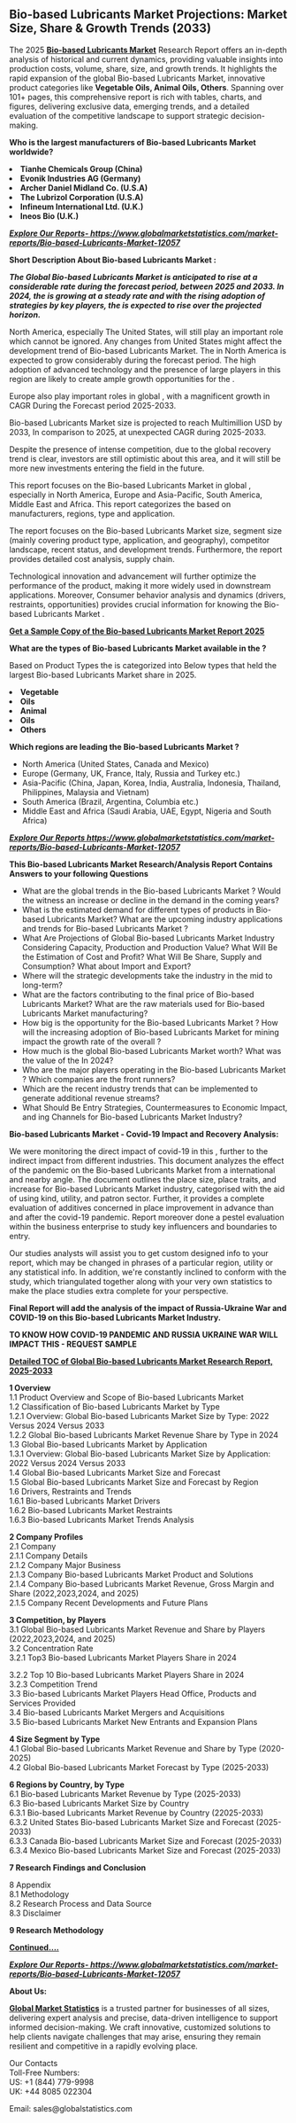 <h2>Bio-based Lubricants Market Projections: Market Size, Share & Growth Trends (2033)</h2><p>The 2025 <strong><a href="https://www.globalmarketstatistics.com/market-reports/Bio-based-Lubricants-Market-12057">Bio-based Lubricants Market</a></strong> Research Report offers an in-depth analysis of historical and current dynamics, providing valuable insights into production costs, volume, share, size, and growth trends. It highlights the rapid expansion of the global Bio-based Lubricants Market, innovative product categories like <strong>Vegetable Oils, Animal Oils, Others</strong>. Spanning over 101+ pages, this comprehensive report is rich with tables, charts, and figures, delivering exclusive data, emerging trends, and a detailed evaluation of the competitive landscape to support strategic decision-making.</p><p><strong>Who is the largest manufacturers of Bio-based Lubricants Market worldwide?</strong></p><p><strong><li>Tianhe Chemicals Group (China)<li>Evonik Industries AG (Germany)<li>Archer Daniel Midland Co. (U.S.A)<li>The Lubrizol Corporation (U.S.A)<li>Infineum International Ltd. (U.K.)<li>Ineos Bio (U.K.)</strong></p><p><strong><em><a href="https://www.globalmarketstatistics.com/market-reports/Bio-based-Lubricants-Market-12057">Explore Our Reports-&nbsp;https://www.globalmarketstatistics.com/market-reports/Bio-based-Lubricants-Market-12057</a></em></strong></p><p><strong>Short Description About Bio-based Lubricants Market :</strong></p><p><strong><em>The Global Bio-based Lubricants Market is anticipated to rise at a considerable rate during the forecast period, between 2025 and 2033. In 2024, the is growing at a steady rate and with the rising adoption of strategies by key players, the is expected to rise over the projected horizon.</em></strong></p><p>North America, especially The United States, will still play an important role which cannot be ignored. Any changes from United States might affect the development trend of Bio-based Lubricants Market. The in North America is expected to grow considerably during the forecast period. The high adoption of advanced technology and the presence of large players in this region are likely to create ample growth opportunities for the .</p><p>Europe also play important roles in global , with a magnificent growth in CAGR During the Forecast period 2025-2033.</p><p>Bio-based Lubricants Market size is projected to reach Multimillion USD by 2033, In comparison to 2025, at unexpected CAGR during 2025-2033.</p><p>Despite the presence of intense competition, due to the global recovery trend is clear, investors are still optimistic about this area, and it will still be more new investments entering the field in the future.</p><p>This report focuses on the Bio-based Lubricants Market in global , especially in North America, Europe and Asia-Pacific, South America, Middle East and Africa. This report categorizes the based on manufacturers, regions, type and application.</p><p>The report focuses on the Bio-based Lubricants Market size, segment size (mainly covering product type, application, and geography), competitor landscape, recent status, and development trends. Furthermore, the report provides detailed cost analysis, supply chain.</p><p>Technological innovation and advancement will further optimize the performance of the product, making it more widely used in downstream applications. Moreover, Consumer behavior analysis and dynamics (drivers, restraints, opportunities) provides crucial information for knowing the Bio-based Lubricants Market .</p><p><strong><a href="https://www.globalmarketstatistics.com/market-reports/Bio-based-Lubricants-Market-12057">Get a Sample Copy of the Bio-based Lubricants Market Report 2025</a></strong></p><p><strong>What are the types of Bio-based Lubricants Market available in the ?</strong></p><p>Based on Product Types the is categorized into Below types that held the largest Bio-based Lubricants Market share in 2025.</p><p><strong><li>Vegetable<li>Oils<li>Animal<li>Oils<li>Others</strong></p><p><strong>Which regions are leading the Bio-based Lubricants Market ?</strong></p><ul><li>North America (United States, Canada and Mexico)</li><li>Europe (Germany, UK, France, Italy, Russia and Turkey etc.)</li><li>Asia-Pacific (China, Japan, Korea, India, Australia, Indonesia, Thailand, Philippines, Malaysia and Vietnam)</li><li>South America (Brazil, Argentina, Columbia etc.)</li><li>Middle East and Africa (Saudi Arabia, UAE, Egypt, Nigeria and South Africa)</li></ul><p><strong><em><a href="https://www.globalmarketstatistics.com/market-reports/Bio-based-Lubricants-Market-12057">Explore Our Reports https://www.globalmarketstatistics.com/market-reports/Bio-based-Lubricants-Market-12057</a></em></strong></p><p><strong>This Bio-based Lubricants Market Research/Analysis Report Contains Answers to your following Questions</strong></p><ul><li>What are the global trends in the Bio-based Lubricants Market ? Would the witness an increase or decline in the demand in the coming years?</li><li>What is the estimated demand for different types of products in Bio-based Lubricants Market? What are the upcoming industry applications and trends for Bio-based Lubricants Market ?</li><li>What Are Projections of Global Bio-based Lubricants Market Industry Considering Capacity, Production and Production Value? What Will Be the Estimation of Cost and Profit? What Will Be Share, Supply and Consumption? What about Import and Export?</li><li>Where will the strategic developments take the industry in the mid to long-term?</li><li>What are the factors contributing to the final price of Bio-based Lubricants Market? What are the raw materials used for Bio-based Lubricants Market manufacturing?</li><li>How big is the opportunity for the Bio-based Lubricants Market ? How will the increasing adoption of Bio-based Lubricants Market for mining impact the growth rate of the overall ?</li><li>How much is the global Bio-based Lubricants Market worth? What was the value of the In 2024?</li><li>Who are the major players operating in the Bio-based Lubricants Market ? Which companies are the front runners?</li><li>Which are the recent industry trends that can be implemented to generate additional revenue streams?</li><li>What Should Be Entry Strategies, Countermeasures to Economic Impact, and ing Channels for Bio-based Lubricants Market Industry?</li></ul><p><strong>Bio-based Lubricants Market - Covid-19 Impact and Recovery Analysis:</strong></p><p>We were monitoring the direct impact of covid-19 in this , further to the indirect impact from different industries. This document analyzes the effect of the pandemic on the Bio-based Lubricants Market from a international and nearby angle. The document outlines the place size, place traits, and increase for Bio-based Lubricants Market industry, categorised with the aid of using kind, utility, and patron sector. Further, it provides a complete evaluation of additives concerned in place improvement in advance than and after the covid-19 pandemic. Report moreover done a pestel evaluation within the business enterprise to study key influencers and boundaries to entry.</p><p>Our studies analysts will assist you to get custom designed info to your report, which may be changed in phrases of a particular region, utility or any statistical info. In addition, we're constantly inclined to conform with the study, which triangulated together along with your very own statistics to make the place studies extra complete for your perspective.</p><p><strong>Final Report will add the analysis of the impact of Russia-Ukraine War and COVID-19 on this Bio-based Lubricants Market Industry.</strong></p><p><strong>TO KNOW HOW COVID-19 PANDEMIC AND RUSSIA UKRAINE WAR WILL IMPACT THIS - REQUEST SAMPLE</strong></p><p><strong><a href="https://www.globalmarketstatistics.com/market-reports/Bio-based-Lubricants-Market-12057">Detailed TOC of Global Bio-based Lubricants Market Research Report, 2025-2033</a></strong></p><p><strong>1 Overview</strong><br /> 1.1 Product Overview and Scope of Bio-based Lubricants Market<br /> 1.2 Classification of Bio-based Lubricants Market by Type<br /> 1.2.1 Overview: Global Bio-based Lubricants Market Size by Type: 2022 Versus 2024 Versus 2033<br /> 1.2.2 Global Bio-based Lubricants Market Revenue Share by Type in 2024<br /> 1.3 Global Bio-based Lubricants Market by Application<br /> 1.3.1 Overview: Global Bio-based Lubricants Market Size by Application: 2022&nbsp;Versus 2024 Versus 2033<br /> 1.4 Global Bio-based Lubricants Market Size and Forecast<br /> 1.5 Global Bio-based Lubricants Market Size and Forecast by Region<br /> 1.6 Drivers, Restraints and Trends<br /> 1.6.1 Bio-based Lubricants Market Drivers<br /> 1.6.2 Bio-based Lubricants Market Restraints<br /> 1.6.3 Bio-based Lubricants Market Trends Analysis</p><p><strong>2 Company Profiles</strong><br /> 2.1 Company<br /> 2.1.1 Company Details<br /> 2.1.2 Company Major Business<br /> 2.1.3 Company Bio-based Lubricants Market Product and Solutions<br /> 2.1.4 Company Bio-based Lubricants Market Revenue, Gross Margin and Share (2022,2023,2024, and 2025)<br /> 2.1.5 Company Recent Developments and Future Plans</p><p><strong>3 Competition, by Players</strong><br /> 3.1 Global Bio-based Lubricants Market Revenue and Share by Players (2022,2023,2024, and 2025)<br /> 3.2 Concentration Rate<br /> 3.2.1 Top3 Bio-based Lubricants Market Players Share in 2024</p><p>3.2.2 Top 10 Bio-based Lubricants Market Players Share in 2024<br /> 3.2.3 Competition Trend<br /> 3.3 Bio-based Lubricants Market Players Head Office, Products and Services Provided<br /> 3.4 Bio-based Lubricants Market Mergers and Acquisitions<br /> 3.5 Bio-based Lubricants Market New Entrants and Expansion Plans</p><p><strong>4 Size Segment by Type</strong><br /> 4.1 Global Bio-based Lubricants Market Revenue and Share by Type (2020-2025)<br /> 4.2 Global Bio-based Lubricants Market Forecast by Type (2025-2033)</p><p><strong>6 Regions by Country, by Type</strong><br /> 6.1 Bio-based Lubricants Market Revenue by Type (2025-2033)<br /> 6.3 Bio-based Lubricants Market Size by Country<br /> 6.3.1 Bio-based Lubricants Market Revenue by Country (22025-2033)<br /> 6.3.2 United States Bio-based Lubricants Market Size and Forecast (2025-2033)<br /> 6.3.3 Canada Bio-based Lubricants Market Size and Forecast (2025-2033)<br /> 6.3.4 Mexico Bio-based Lubricants Market Size and Forecast (2025-2033)</p><p><strong>7 Research Findings and Conclusion</strong></p><p>8 Appendix<br /> 8.1 Methodology<br /> 8.2 Research Process and Data Source<br /> 8.3 Disclaimer</p><p><strong>9 Research Methodology</strong></p><p><strong><a href="https://www.globalmarketstatistics.com/market-reports/Bio-based-Lubricants-Market-12057">Continued&hellip;.</a></strong></p><p><strong><em><a href="https://www.globalmarketstatistics.com/market-reports/Bio-based-Lubricants-Market-12057">Explore Our Reports-&nbsp;https://www.globalmarketstatistics.com/market-reports/Bio-based-Lubricants-Market-12057</a></em></strong></p><p><strong>About Us:</strong></p><p><strong><a href="https://www.globalmarketstatistics.com/">Global Market Statistics</a></strong> is a trusted partner for businesses of all sizes, delivering expert analysis and precise, data-driven intelligence to support informed decision-making. We craft innovative, customized solutions to help clients navigate challenges that may arise, ensuring they remain resilient and competitive in a rapidly evolving place.</p><p>Our Contacts<br /> Toll-Free Numbers:<br /> US: +1 (844) 779-9998<br /> UK: +44 8085 022304</p><p>Email: sales@globalstatistics.com</p>
